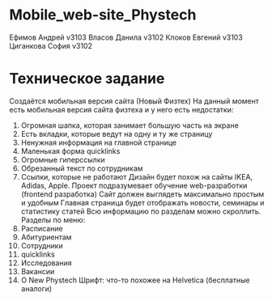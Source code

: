 # Mobile_web-site_Phystech
Ефимов Андрей v3103
Власов Данила v3102
Клоков Евгений v3103
Циганкова София v3102

# Техническое задание

Создаётся мобильная версия сайта (Новый Физтех)
На данный момент есть мобильная версия сайта физтеха и у него есть недостатки:
1.	Огромная шапка, которая занимает большую часть на экране 
2.	Есть вкладки, которые ведут на одну и ту же страницу 
3.	Ненужная информация на главной странице
4.	Маленькая форма quicklinks
5.	Огромные гиперссылки
6.	Обрезанный текст по сотрудникам
7.	Ссылки, которые не работают
Дизайн будет похож на сайты IKEA, Adidas, Apple.
Проект подразумевает обучение web-разработки (frontend разработка)
Сайт должен выглядеть максимально простым и удобным
Главная страница будет отображать новости, семинары и статистику статей
Всю информацию по разделам можно скроллить. 
Разделы по меню:
1.	Расписание 
2.	Абитуриентам
3.	Сотрудники
4.	quicklinks 
5.	Исследования 
6.	Вакансии
7.	О New Phystech 
Шрифт: что-то похожее на Helvetica (бесплатные аналоги)
